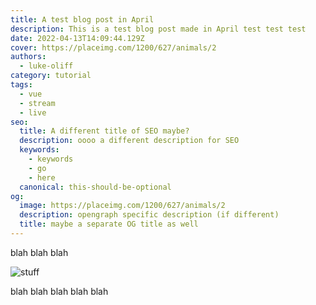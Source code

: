```yaml
---
title: A test blog post in April
description: This is a test blog post made in April test test test
date: 2022-04-13T14:09:44.129Z
cover: https://placeimg.com/1200/627/animals/2
authors:
  - luke-oliff
category: tutorial
tags:
  - vue
  - stream
  - live
seo:
  title: A different title of SEO maybe?
  description: oooo a different description for SEO
  keywords:
    - keywords
    - go
    - here
  canonical: this-should-be-optional
og:
  image: https://placeimg.com/1200/627/animals/2
  description: opengraph specific description (if different)
  title: maybe a separate OG title as well
---
```


blah blah blah

![stuff](https://placeimg.com/1200/627/animals/2 "blah")

blah blah blah blah blah
